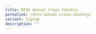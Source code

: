 ```yaml
---
title: NTSS Annual Cross Country
permalink: /ntss-annual-cross-country/
variant: tiptap
description: ""
---
```

<p></p>